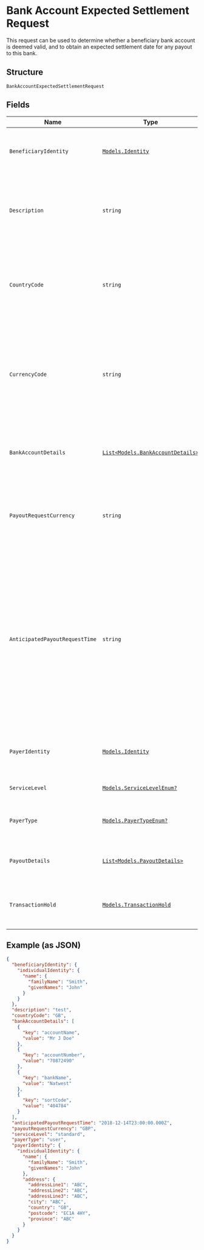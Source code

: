 
# Bank Account Expected Settlement Request

This request can be used to determine whether a beneficiary bank account is deemed valid, and to obtain an expected settlement date for any	payout to this bank.

## Structure

`BankAccountExpectedSettlementRequest`

## Fields

| Name | Type | Tags | Description |
|  --- | --- | --- | --- |
| `BeneficiaryIdentity` | [`Models.Identity`](../../doc/models/identity.md) | Required | Represents the identity of an individual or legal entity. You must specify one of either an individual identity or legal entity identity or unstructured identity. |
| `Description` | `string` | Required | Type which defines a beneficiary bank account description. Each bank account must be given a description therefore this is a mandatory component.<br>**Constraints**: *Minimum Length*: `1`, *Maximum Length*: `254` |
| `CountryCode` | `string` | Required | The territory in which this bank account is domiciled is mandatory and must be supplied in the 'countryCode' field as a valid supported ISO 3166 2-character country code.<br>**Constraints**: *Minimum Length*: `2`, *Maximum Length*: `2` |
| `CurrencyCode` | `string` | Optional | The currency held in this bank account may optionally be supplied in the 'currencyCode' field as a valid supported ISO 4217 3-character currency code. If not supplied it will assume the default currency of the 'countryCode' parameter.<br>**Constraints**: *Minimum Length*: `3`, *Maximum Length*: `3` |
| `BankAccountDetails` | [`List<Models.BankAccountDetails>`](../../doc/models/bank-account-details.md) | Required | This is a group of sub-elements which collectively identify both the bank and the account within the bank.<br>**Constraints**: *Minimum Items*: `1` |
| `PayoutRequestCurrency` | `string` | Optional | Valid supported ISO 4217 3-character currency code of the payout request. Will default to the beneficiary bank currency if not supplied.<br>**Constraints**: *Minimum Length*: `3`, *Maximum Length*: `3` |
| `AnticipatedPayoutRequestTime` | `string` | Required | A valid ISO 8601 timestamp(YYYY-MM-DDThh:mm:ss.sss±hh:mm). This represents the timestamp when the payout is anticipated to be requested. This cannot be a time in the past. Recommendation is to supply the dateTime in UTC timezone or +0000 offset. Non zero offset times will be converted to UTC by the service. In this case, the client should ensure the supplied time is that intended for the supplied timezone or offset, and be aware this dateTime will be converted to UTC prior to expected settlement date calculation. |
| `PayerIdentity` | [`Models.Identity`](../../doc/models/identity.md) | Required | Represents the identity of an individual or legal entity. You must specify one of either an individual identity or legal entity identity or unstructured identity. |
| `ServiceLevel` | [`Models.ServiceLevelEnum?`](../../doc/models/service-level-enum.md) | Optional | Supported service levels for a payout request (standard or express). |
| `PayerType` | [`Models.PayerTypeEnum?`](../../doc/models/payer-type-enum.md) | Optional | The type of Payer making the payment. This determines which identity details are used as the payer identity. |
| `PayoutDetails` | [`List<Models.PayoutDetails>`](../../doc/models/payout-details.md) | Optional | PayoutDetails are used for key-value pairs of details supported by payouts. Refer to client guides for detailed list of valid keys. |
| `TransactionHold` | [`Models.TransactionHold`](../../doc/models/transaction-hold.md) | Optional | Parameter to prevent transactions from being processed until the desired time has been reached. Note releaseDateTime must be in UTC format. |

## Example (as JSON)

```json
{
  "beneficiaryIdentity": {
    "individualIdentity": {
      "name": {
        "familyName": "Smith",
        "givenNames": "John"
      }
    }
  },
  "description": "test",
  "countryCode": "GB",
  "bankAccountDetails": [
    {
      "key": "accountName",
      "value": "Mr J Doe"
    },
    {
      "key": "accountNumber",
      "value": "70872490"
    },
    {
      "key": "bankName",
      "value": "Natwest"
    },
    {
      "key": "sortCode",
      "value": "404784"
    }
  ],
  "anticipatedPayoutRequestTime": "2018-12-14T23:00:00.000Z",
  "payoutRequestCurrency": "GBP",
  "serviceLevel": "standard",
  "payerType": "user",
  "payerIdentity": {
    "individualIdentity": {
      "name": {
        "familyName": "Smith",
        "givenNames": "John"
      },
      "address": {
        "addressLine1": "ABC",
        "addressLine2": "ABC",
        "addressLine3": "ABC",
        "city": "ABC",
        "country": "GB",
        "postcode": "EC1A 4HY",
        "province": "ABC"
      }
    }
  }
}
```

